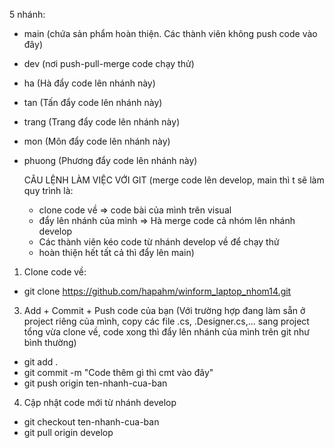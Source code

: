 5 nhánh: 
- main (chứa sản phẩm hoàn thiện. Các thành viên không push code vào đây)
- dev (nơi push-pull-merge code chạy thử)
- ha (Hà đẩy code lên nhánh này)
- tan (Tấn đẩy code lên nhánh này)
- trang (Trang đẩy code lên nhánh này)
- mon (Môn đẩy code lên nhánh này)
- phuong (Phương đẩy code lên nhánh này)

  CÂU LỆNH LÀM VIỆC VỚI GIT
  (merge code lên develop, main thì t sẽ làm
  quy trình là:
  - clone code về => code bài của mình trên visual
  - đẩy lên nhánh của mình => Hà merge code cả nhóm lên nhánh develop
  - Các thành viên kéo code từ nhánh develop về để chạy thử
  - hoàn thiện hết tất cả thì đẩy lên main)
1. Clone code về:
- git clone https://github.com/hapahm/winform_laptop_nhom14.git
3. Add + Commit + Push code của bạn
   (Với trường hợp đang làm sẵn ở project riêng của mình,
   copy các file .cs, .Designer.cs,... sang project tổng vừa clone về,
   code xong thì đẩy lên nhánh của mình trên git như bình thường)
  - git add .
  - git commit -m "Code thêm gì thì cmt vào đây"
  - git push origin ten-nhanh-cua-ban
4. Cập nhật code mới từ nhánh develop
  - git checkout ten-nhanh-cua-ban
  - git pull origin develop

